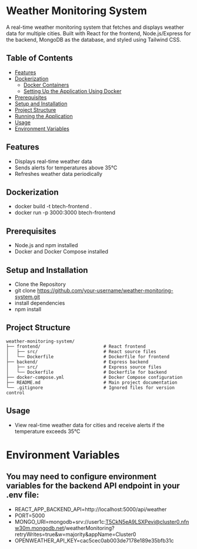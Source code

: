 # Weather Monitoring System

A real-time weather monitoring system that fetches and displays weather data for multiple cities. Built with React for the frontend, Node.js/Express for the backend, MongoDB as the database, and styled using Tailwind CSS.

## Table of Contents
- [Features](#features)
- [Dockerization](#dockerization)
  - [Docker Containers](#docker-containers)
  - [Setting Up the Application Using Docker](#setting-up-the-application-using-docker)
- [Prerequisites](#prerequisites)
- [Setup and Installation](#setup-and-installation)
- [Project Structure](#project-structure)
- [Running the Application](#running-the-application)
- [Usage](#usage)
- [Environment Variables](#environment-variables)


## Features
- Displays real-time weather data
- Sends alerts for temperatures above 35°C
- Refreshes weather data periodically

## Dockerization
- docker build -t btech-frontend .
- docker run -p 3000:3000 btech-frontend

## Prerequisites
- Node.js and npm installed
- Docker and Docker Compose installed

## Setup and Installation
- Clone the Repository
- git clone https://github.com/your-username/weather-monitoring-system.git
- install dependencies
- npm install


## Project Structure
```plaintext
weather-monitoring-system/
├── frontend/                        # React frontend
│   ├── src/                         # React source files
│   └── Dockerfile                   # Dockerfile for frontend
├── backend/                         # Express backend
│   ├── src/                         # Express source files
│   └── Dockerfile                   # Dockerfile for backend
├── docker-compose.yml               # Docker Compose configuration
├── README.md                        # Main project documentation
└── .gitignore                       # Ignored files for version control
```
## Usage
- View real-time weather data for cities and receive alerts if the temperature exceeds 35°C



# Environment Variables
## You may need to configure environment variables for the backend API endpoint in your .env file:
- REACT_APP_BACKEND_API=http://localhost:5000/api/weather
- PORT=5000
- MONGO_URI=mongodb+srv://user1c:T5CkN5eA9LSXPevi@cluster0.nfnw30m.mongodb.net/weatherMonitoring?retryWrites=true&w=majority&appName=Cluster0
- OPENWEATHER_API_KEY=cac5cec0ab003de7178e189e35bfb31c






